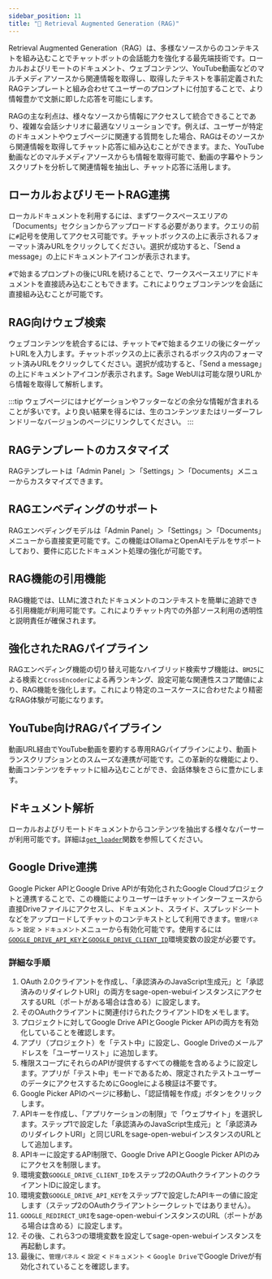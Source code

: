 ```yaml
---
sidebar_position: 11
title: "🔎 Retrieval Augmented Generation (RAG)"
---
```


Retrieval Augmented Generation（RAG）は、多様なソースからのコンテキストを組み込むことでチャットボットの会話能力を強化する最先端技術です。ローカルおよびリモートのドキュメント、ウェブコンテンツ、YouTube動画などのマルチメディアソースから関連情報を取得し、取得したテキストを事前定義されたRAGテンプレートと組み合わせてユーザーのプロンプトに付加することで、より情報豊かで文脈に即した応答を可能にします。

RAGの主な利点は、様々なソースから情報にアクセスして統合できることであり、複雑な会話シナリオに最適なソリューションです。例えば、ユーザーが特定のドキュメントやウェブページに関連する質問をした場合、RAGはそのソースから関連情報を取得してチャット応答に組み込むことができます。また、YouTube動画などのマルチメディアソースからも情報を取得可能で、動画の字幕やトランスクリプトを分析して関連情報を抽出し、チャット応答に活用します。

## ローカルおよびリモートRAG連携

ローカルドキュメントを利用するには、まずワークスペースエリアの「Documents」セクションからアップロードする必要があります。クエリの前に`#`記号を使用してアクセス可能です。チャットボックスの上に表示されるフォーマット済みURLをクリックしてください。選択が成功すると、「Send a message」の上にドキュメントアイコンが表示されます。

`#`で始まるプロンプトの後にURLを続けることで、ワークスペースエリアにドキュメントを直接読み込むこともできます。これによりウェブコンテンツを会話に直接組み込むことが可能です。

## RAG向けウェブ検索

ウェブコンテンツを統合するには、チャットで`#`で始まるクエリの後にターゲットURLを入力します。チャットボックスの上に表示されるボックス内のフォーマット済みURLをクリックしてください。選択が成功すると、「Send a message」の上にドキュメントアイコンが表示されます。Sage WebUIは可能な限りURLから情報を取得して解析します。

:::tip
ウェブページにはナビゲーションやフッターなどの余分な情報が含まれることが多いです。より良い結果を得るには、生のコンテンツまたはリーダーフレンドリーなバージョンのページにリンクしてください。
:::

## RAGテンプレートのカスタマイズ

RAGテンプレートは「Admin Panel」＞「Settings」＞「Documents」メニューからカスタマイズできます。

## RAGエンベディングのサポート

RAGエンベディングモデルは「Admin Panel」＞「Settings」＞「Documents」メニューから直接変更可能です。この機能はOllamaとOpenAIモデルをサポートしており、要件に応じたドキュメント処理の強化が可能です。

## RAG機能の引用機能

RAG機能では、LLMに渡されたドキュメントのコンテキストを簡単に追跡できる引用機能が利用可能です。これによりチャット内での外部ソース利用の透明性と説明責任が確保されます。

## 強化されたRAGパイプライン

RAGエンベディング機能の切り替え可能なハイブリッド検索サブ機能は、`BM25`による検索と`CrossEncoder`による再ランキング、設定可能な関連性スコア閾値により、RAG機能を強化します。これにより特定のユースケースに合わせたより精密なRAG体験が可能になります。

## YouTube向けRAGパイプライン

動画URL経由でYouTube動画を要約する専用RAGパイプラインにより、動画トランスクリプションとのスムーズな連携が可能です。この革新的な機能により、動画コンテンツをチャットに組み込むことができ、会話体験をさらに豊かにします。

## ドキュメント解析

ローカルおよびリモートドキュメントからコンテンツを抽出する様々なパーサーが利用可能です。詳細は[`get_loader`](https://github.com/Startr/AI-WEB-openwebui/blob/2fa94956f4e500bf5c42263124c758d8613ee05e/backend/apps/rag/main.py#L328)関数を参照してください。

## Google Drive連携

Google Picker APIとGoogle Drive APIが有効化されたGoogle Cloudプロジェクトと連携することで、この機能によりユーザーはチャットインターフェースから直接Driveファイルにアクセスし、ドキュメント、スライド、スプレッドシートなどをアップロードしてチャットのコンテキストとして利用できます。`管理パネル` > `設定` > `ドキュメント`メニューから有効化可能です。使用するには[`GOOGLE_DRIVE_API_KEY`と`GOOGLE_DRIVE_CLIENT_ID`](https://github.com/Startr/WEB-Sage.Education-docs/blob/main/docs/getting-started/env-configuration.md)環境変数の設定が必要です。

### 詳細な手順

1. OAuth 2.0クライアントを作成し、「承認済みのJavaScript生成元」と「承認済みのリダイレクトURI」の両方をsage-open-webuiインスタンスにアクセスするURL（ポートがある場合は含める）に設定します。
1. そのOAuthクライアントに関連付けられたクライアントIDをメモします。
1. プロジェクトに対してGoogle Drive APIとGoogle Picker APIの両方を有効化していることを確認します。
1. アプリ（プロジェクト）を「テスト中」に設定し、Google Driveのメールアドレスを「ユーザーリスト」に追加します。
1. 権限スコープにそれらのAPIが提供するすべての機能を含めるように設定します。アプリが「テスト中」モードであるため、限定されたテストユーザーのデータにアクセスするためにGoogleによる検証は不要です。
1. Google Picker APIのページに移動し、「認証情報を作成」ボタンをクリックします。
1. APIキーを作成し、「アプリケーションの制限」で「ウェブサイト」を選択します。ステップ1で設定した「承認済みのJavaScript生成元」と「承認済みのリダイレクトURI」と同じURLをsage-open-webuiインスタンスのURLとして追加します。
1. APIキーに設定するAPI制限で、Google Drive APIとGoogle Picker APIのみにアクセスを制限します。
1. 環境変数`GOOGLE_DRIVE_CLIENT_ID`をステップ2のOAuthクライアントのクライアントIDに設定します。
1. 環境変数`GOOGLE_DRIVE_API_KEY`をステップ7で設定したAPIキーの値に設定します（ステップ2のOAuthクライアントシークレットではありません）。
1. `GOOGLE_REDIRECT_URI`をsage-open-webuiインスタンスのURL（ポートがある場合は含める）に設定します。
1. その後、これら3つの環境変数を設定してsage-open-webuiインスタンスを再起動します。
1. 最後に、`管理パネル` < `設定` < `ドキュメント` < `Google Drive`でGoogle Driveが有効化されていることを確認します。